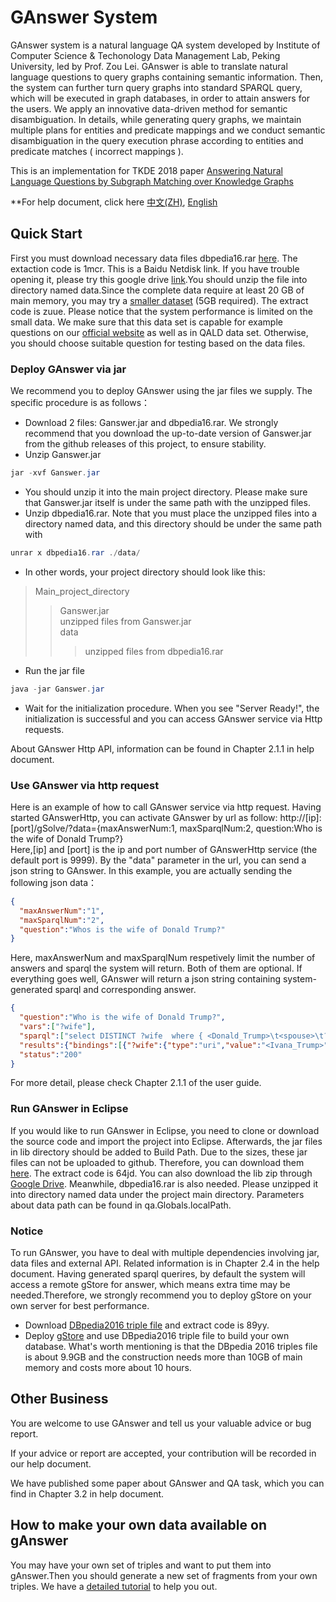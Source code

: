 # GAnswer System

GAnswer system is a natural language QA system developed by Institute of Computer Science & Techonology Data Management Lab, Peking University, led by Prof. Zou Lei. GAnswer is able to translate natural language questions to query graphs containing semantic information. Then, the system can further turn query graphs into standard SPARQL query, which will be executed in graph databases, in order to attain answers for the users. We apply an innovative data-driven method for semantic disambiguation. In details, while generating query graphs, we maintain multiple plans for entities and predicate mappings and we conduct semantic disambiguation in the query execution phrase according to entities and predicate matches ( incorrect mappings ).

This is an implementation for TKDE 2018 paper [Answering Natural Language Questions by Subgraph Matching over Knowledge Graphs](docs/TKDE18_gAnswer.pdf) 

**For help document, click here [中文(ZH)](docs/gAnswer_help.pdf), [English](docs/gAnswer_help_en.pdf)

## Quick Start
First you must download necessary data files dbpedia16.rar [here](https://pan.baidu.com/s/1LHGO0cU5et5o5nQWc3UvVg). The extaction code is 1mcr. This is a Baidu Netdisk link. If you have trouble opening it, please try this google drive [link](https://drive.google.com/open?id=1hmqaftrTo0_qQNRApCuxFXaBx7SosNVy).You should unzip the file into directory named data.Since the complete data require at least 20 GB of main memory, you may try a [smaller dataset](https://pan.baidu.com/s/1Txe_cwpuoohJXH70yfxB-Q) (5GB required). The extract code is zuue. Please notice that the system performance is limited on the small data. We make sure that this data set is capable for example questions on our [official website](http://ganswer.gstore-pku.com/) as well as in QALD data set. Otherwise, you should choose suitable question for testing based on the data files.

### Deploy GAnswer via jar
We recommend you to deploy GAnswer using the jar files we supply. The specific procedure is as follows：

- Download 2 files: Ganswer.jar and dbpedia16.rar. We strongly recommend that you download the up-to-date version of Ganswer.jar from the github releases of this project, to ensure stability.
- Unzip Ganswer.jar
```java
jar -xvf Ganswer.jar
```
- You should unzip it into the main project directory. Please make sure that Ganswer.jar itself is under the same path with the unzipped files.
- Unzip dbpedia16.rar. Note that you must place the unzipped files into a directory named data, and this directory should be under the same path with 
```java
unrar x dbpedia16.rar ./data/
```
- In other words, your project directory should look like this:
>Main_project_directory
>>Ganswer.jar<br />
>>unzipped files from Ganswer.jar<br />
>>data
>>>unzipped files from dbpedia16.rar<br />
- Run the jar file
```java
java -jar Ganswer.jar
```
- Wait for the initialization procedure. When you see "Server Ready!", the initialization is successful and you can access GAnswer service via Http requests.

About GAnswer Http API, information can be found in Chapter 2.1.1 in help document.

### Use GAnswer via http request
Here is an example of how to call GAnswer service via http request.
Having started GAnswerHttp, you can activate GAnswer by url as follow:
http://[ip]:[port]/gSolve/?data={maxAnswerNum:1, maxSparqlNum:2, question:Who is the wife of Donald Trump?}
<br />
Here,[ip] and [port] is the ip and port number of GAnswerHttp service (the default port is 9999). By the "data" parameter in the url, you can send a json string to GAnswer.
In this example, you are actually sending the following json data：
```json
{
  "maxAnswerNum":"1",
  "maxSparqlNum":"2",
  "question":"Whos is the wife of Donald Trump?"
}
```
Here, maxAnswerNum and maxSparqlNum respetively limit the number of answers and sparql the system will return. Both of them are optional.
If everything goes well, GAnswer will return a json string containing system-generated sparql and corresponding answer.
```json
{
  "question":"Who is the wife of Donald Trump?",
  "vars":["?wife"],
  "sparql":["select DISTINCT ?wife  where { <Donald_Trump>\t<spouse>\t?wife. } LIMIT 1","select DISTINCT ?wife  where { ?wife\t<spouse>\t<Donald_Trump>. } LIMIT 1"],
  "results":{"bindings":[{"?wife":{"type":"uri","value":"<Ivana_Trump>"}}]},
  "status":"200"
}
```
For more detail, please check Chapter 2.1.1 of the user guide.

### Run GAnswer in Eclipse
If you would like to run GAnswer in Eclipse, you need to clone or download the source code and import the project into Eclipse. Afterwards, the jar files in lib directory should be added to Build Path.
Due to the sizes, these jar files can not be uploaded to github. Therefore, you can download them [here](https://pan.baidu.com/s/18IegmEgj02fF9KQFwaQr0g). The extract code is 64jd. You can also download the lib zip through [Google Drive](https://drive.google.com/open?id=1muTJy-1bSBCNW_ChcEzWmHceeN-0rZ4a).
Meanwhile, dbpedia16.rar is also needed. Please unzipped it into directory named data under the project main directory. Parameters about data path can be found in qa.Globals.localPath.

### Notice
To run GAnswer, you have to deal with multiple dependencies involving jar, data files and external API. Related information is in Chapter 2.4 in the help document.
Having generated sparql querires, by default the system will access a remote gStore for answer, which means extra time may be needed.Therefore, we strongly recommend you to deploy gStore on your own server for best performance.

- Download [DBpedia2016 triple file](https://pan.baidu.com/s/1l5Oui65sDn8QPYmA0rUvuA) and extract code is 89yy.
- Deploy [gStore](http://gstore-pku.com) and use DBpedia2016 triple file to build your own database. What's worth mentioning is that the DBpedia 2016 triples file is about 9.9GB and the construction needs more than 10GB of main memory and costs more about 10 hours.

## Other Business

You are welcome to use GAnswer and tell us your valuable advice or bug report.

If your advice or report are accepted, your contribution will be recorded in our help document.

We have published some paper about GAnswer and QA task, which you can find in Chapter 3.2 in help document.

## How to make your own data available on gAnswer
You may have your own set of triples and want to put them into gAnswer.Then you should generate a new set of fragments from your own triples. We have a [detailed tutorial](genrate_fragments/How_to_generate_fragments.md) to help you out.

